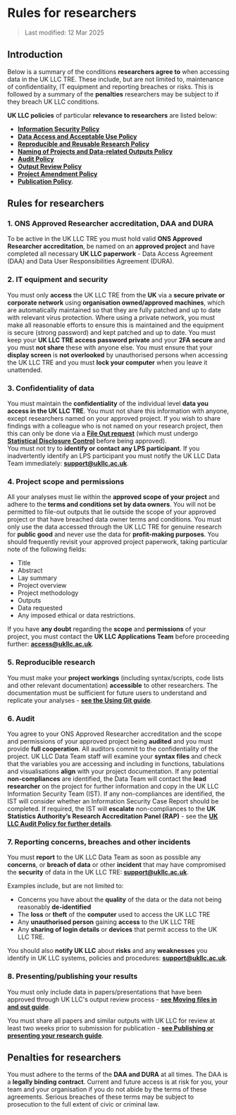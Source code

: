 # Rules for researchers
>Last modified: 12 Mar 2025

## Introduction
Below is a summary of the conditions **researchers agree to** when accessing data in the UK LLC TRE. These include, but are not limited to, maintenance of confidentiality, IT equipment and reporting breaches or risks. This is followed by a summary of the **penalties** researchers may be subject to if they breach UK LLC conditions.

**UK LLC policies** of particular **relevance to researchers** are listed below:
*   [**Information Security Policy**](https://ukllc.ac.uk/governance)
*   [**Data Access and Acceptable Use Policy**](https://ukllc.ac.uk/governance)  
*   [**Reproducible and Reusable Research Policy**](https://ukllc.ac.uk/governance)  
*	[**Naming of Projects and Data-related Outputs Policy**](https://ukllc.ac.uk/governance)  
*	[**Audit Policy**](https://ukllc.ac.uk/governance)
*   [**Output Review Policy**](https://ukllc.ac.uk/governance)
*	[**Project Amendment Policy**](https://ukllc.ac.uk/governance)    
*	[**Publication Policy**](https://ukllc.ac.uk/governance).

## Rules for researchers
### 1. ONS Approved Researcher accreditation, DAA and DURA
To be active in the UK LLC TRE you must hold valid **ONS Approved Researcher accreditation**, be named on an **approved project** and have completed all necessary **UK LLC paperwork** - Data Access Agreement (DAA) and Data User Responsibilities Agreement (DURA). 

### 2. IT equipment and security
You must only **access** the UK LLC TRE from the **UK** via a **secure private or corporate network** using **organisation owned/approved machines**, which are automatically maintained so that they are fully patched and up to date with relevant virus protection. Where using a private network, you must make all reasonable efforts to ensure this is maintained and the equipment is secure (strong password) and kept patched and up to date. You must keep your **UK LLC TRE access password private** and your **2FA secure** and you must **not share** these with anyone else. You must ensure that your **display screen** is **not overlooked** by unauthorised persons when accessing the UK LLC TRE and you must **lock your computer** when you leave it unattended.

### 3. Confidentiality of data
You must maintain the **confidentiality** of the individual level **data you access in the UK LLC TRE**. You must not share this information with anyone, except researchers named on your approved project. If you wish to share findings with a colleague who is not named on your research project, then this can only be done via a [**File Out request**](../user_guide/MovingFilesInAndOut.md) (which must undergo [**Statistical Disclosure Control**](../user_guide/SDC.md) before being approved).  
You must not try to **identify or contact any LPS participant**. If you inadvertently identify an LPS participant you must notify the UK LLC Data Team immediately: [**support@ukllc.ac.uk**](mailto:support@ukllc.ac.uk).  
 

### 4. Project scope and permissions
All your analyses must lie within the **approved scope of your project** and adhere to the **terms and conditions set by data owners**. You will not be permitted to file-out outputs that lie outside the scope of your approved project or that have breached data owner terms and conditions. You must only use the data accessed through the UK LLC TRE for genuine research for **public good** and never use the data for **profit-making purposes**. You should frequently revisit your approved project paperwork, taking particular note of the following fields:  
*	Title   
*	Abstract  
*	Lay summary  
*	Project overview  
*	Project methodology  
*	Outputs  
*	Data requested  
*	Any imposed ethical or data restrictions.  

If you have **any doubt** regarding the **scope** and **permissions** of your project, you must contact the **UK LLC Applications Team** before proceeding further: [**access@ukllc.ac.uk**](mailto:access@ukllc.ac.uk). 

### 5. Reproducible research
You must make your **project workings** (including syntax/scripts, code lists and other relevant documentation) **accessible** to other researchers. The documentation must be sufficient for future users to understand and replicate your analyses - [**see the Using Git guide**](TeamDataScience.md).

### 6. Audit
You agree to your ONS Approved Researcher accreditation and the scope and permissions of your approved project being **audited** and you must provide **full cooperation**. All auditors commit to the confidentiality of the project. UK LLC Data Team staff will examine your **syntax files** and check that the variables you are accessing and including in functions, tabulations and visualisations **align** with your project documentation. If any potential **non-compliances** are identified, the Data Team will contact the **lead researcher** on the project for further information and copy in the UK LLC Information Security Team (IST). If any non-compliances are identified, the IST will consider whether an Information Security Case Report should be completed. If required, the IST will **escalate** non-compliances to the **UK Statistics Authority’s Research Accreditation Panel (RAP)** - see the [**UK LLC Audit Policy for further details**](https://ukllc.ac.uk/governance).



### 7. Reporting concerns, breaches and other incidents
You must **report** to the UK LLC Data Team as soon as possible any **concerns**, or **breach of data** or other **incident** that may have compromised the **security** of data in the UK LLC TRE: [**support@ukllc.ac.uk**](mailto:support@ukllc.ac.uk).   

Examples include, but are not limited to:   
*   Concerns you have about the **quality** of the data or the data not being reasonably **de-identified**
*   The **loss** or **theft** of the **computer** used to access the UK LLC TRE  
*   Any **unauthorised person** gaining **access** to the UK LLC TRE  
*   Any **sharing of login details** or **devices** that permit access to the UK LLC TRE.  

You should also  **notify UK LLC** about **risks** and any **weaknesses** you identify in UK LLC systems, policies and procedures: [**support@ukllc.ac.uk**](support@ukllc.ac.uk).


### 8. Presenting/publishing your results
You must only include data in papers/presentations that have been approved through UK LLC's output review process - [**see Moving files in and out guide**](MovingFilesInAndOut.md).

You must share all papers and similar outputs with UK LLC for review at least two weeks prior to submission for publication - [**see Publishing or presenting your research guide**](PublishingYourResearch.md).



## Penalties for researchers
You must adhere to the terms of the **DAA and DURA** at all times. The DAA is a **legally binding contract**. Current and future access is at risk for you, your team and your organisation if you do not abide by the terms of these agreements. Serious breaches of these terms may be subject to prosecution to the full extent of civic or criminal law.
